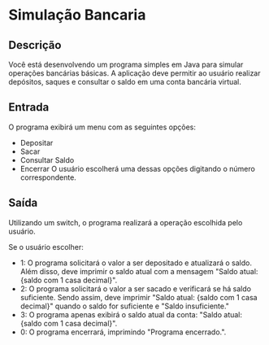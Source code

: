 # Simulação Bancaria 

## Descrição

Você está desenvolvendo um programa simples em Java para simular operações bancárias básicas. A aplicação deve permitir ao usuário realizar depósitos, saques e consultar o saldo em uma conta bancária virtual.

## Entrada

O programa exibirá um menu com as seguintes opções:

- Depositar
- Sacar
- Consultar Saldo
- Encerrar
O usuário escolherá uma dessas opções digitando o número correspondente.

## Saída

Utilizando um switch, o programa realizará a operação escolhida pelo usuário.

Se o usuário escolher:

- 1: O programa solicitará o valor a ser depositado e atualizará o saldo. Além disso, deve imprimir o saldo atual com a mensagem "Saldo atual: {saldo com 1 casa decimal}".
- 2: O programa solicitará o valor a ser sacado e verificará se há saldo suficiente. Sendo assim, deve imprimir "Saldo atual: {saldo com 1 casa decimal}" quando o saldo for suficiente e "Saldo insuficiente."
- 3: O programa apenas exibirá o saldo atual da conta: "Saldo atual: {saldo com 1 casa decimal}".
- 0: O programa encerrará, imprimindo "Programa encerrado.".
